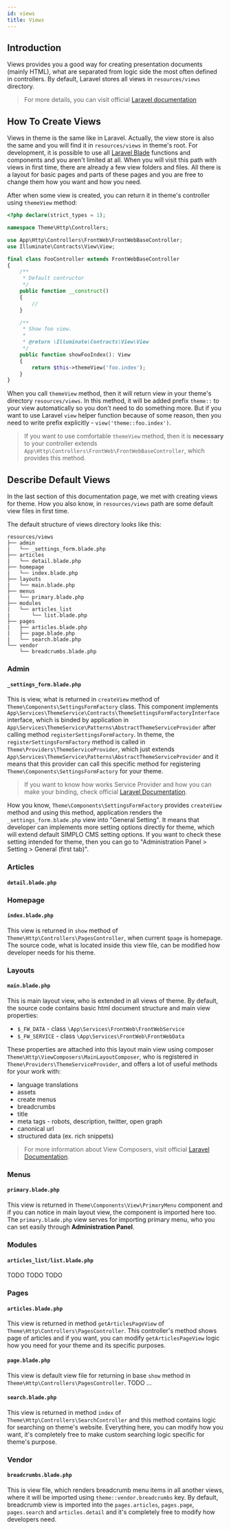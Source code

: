 ```yaml
---
id: views
title: Views
---
```


## Introduction

Views provides you a good way for creating presentation documents (mainly HTML), what are separated from logic side the most 
often defined in controllers. By default, Laravel stores all views in `resources/views` directory.

> For more details, you can visit official [Laravel documentation](https://laravel.com/docs/5.8/views)

## How To Create Views

Views in theme is the same like in Laravel. Actually, the view store is also the same and you will find it in `resources/views` in 
theme's root. For development, it is possible to use all [Laravel Blade](https://laravel.com/docs/5.8/blade) functions and components 
and you aren't limited at all. When you will visit this path with views in first time, there are already a few view folders and files. 
All there is a layout for basic pages and parts of these pages and you are free to change them how you want and how you need.

After when some view is created, you can return it in theme's controller using `themeView` method:
```php
<?php declare(strict_types = 1);

namespace Theme\Http\Controllers;

use App\Http\Controllers\FrontWeb\FrontWebBaseController;
use Illuminate\Contracts\View\View;

final class FooController extends FrontWebBaseController
{
    /**
     * Default contructor
     */
    public function __construct()
    {
        //
    }

    /**
     * Show foo view.
     *
     * @return \Illuminate\Contracts\View\View
     */
    public function showFooIndex(): View
    {
        return $this->themeView('foo.index');
    }
}
```
When you call `themeView` method, then it will return view in your theme's directory `resources/views`. In this method, it will be added prefix 
`theme::` to your view automatically so you don't need to do something more. But if you want to use Laravel `view` helper function because of 
some reason, then you need to write prefix explicitly - `view('theme::foo.index')`. 

> If you want to use comfortable `themeView` method, then it is **necessary** to your controller extends `App\Http\Controllers\FrontWeb\FrontWebBaseController`, 
which provides this method.

## Describe Default Views

In the last section of this documentation page, we met with creating views for theme. How you also know, in `resources/views` path 
are some default view files in first time.

The default structure of views directory looks like this:
```text
resources/views
├── admin
|   └── _settings_form.blade.php
├── articles
|   └── detail.blade.php
├── homepage
|   └── index.blade.php
├── layouts
|   └── main.blade.php
├── menus
|   └── primary.blade.php
├── modules
|   └── articles_list
|       └── list.blade.php
├── pages
|   ├── articles.blade.php
|   ├── page.blade.php
|   └── search.blade.php
└── vendor
    └── breadcrumbs.blade.php
```

### Admin 

#### `_settings_form.blade.php`

This is view, what is returned in `createView` method of `Theme\Components\SettingsFormFactory` class. This component implements
`App\Services\ThemeService\Contracts\ThemeSettingsFormFactoryInterface` interface, which is binded by application in `App\Services\ThemeService\Patterns\AbstractThemeServiceProvider`
after calling method `registerSettingsFormFactory`. In theme, the `registerSettingsFormFactory` method is called in `Theme\Providers\ThemeServiceProvider`, which just extends
`App\Services\ThemeService\Patterns\AbstractThemeServiceProvider` and it means that this provider can call this specific method for registering `Theme\Components\SettingsFormFactory` for
your theme.

> If you want to know how works Service Provider and how you can make your binding, check official [Laravel Documentation](https://laravel.com/docs/5.8/container). 

How you know, `Theme\Components\SettingsFormFactory` provides `createView` method and using this method, application renders the `_settings_form.blade.php` view into "General Setting". It means that developer 
can implements more setting options directly for theme, which will extend default SIMPLO CMS setting options. If you want to check these setting intended for theme, then you can go to 
"Administration Panel > Setting > General (first tab)".

### Articles 

#### `detail.blade.php`

### Homepage 

#### `index.blade.php`
This view is returned in `show` method of `Theme\Http\Controllers\PagesController`, when current `$page` is homepage.
The source code, what is located inside this view file, can be modified how developer needs for his theme.

### Layouts 

#### `main.blade.php`

This is main layout view, who is extended in all views of theme. By default, the source code contains basic html document structure and main
view properties: 
- `$_FW_DATA` - class `\App\Services\FrontWeb\FrontWebService`
- `$_FW_SERVICE` - class `\App\Services\FrontWeb\FrontWebData`

These properties are attached into this layout main view using composer `Theme\Http\ViewComposers\MainLayoutComposer`, who is registered in 
`Theme\Providers\ThemeServiceProvider`, and offers a lot of useful methods for your work with:
- language translations
- assets
- create menus
- breadcrumbs
- title
- meta tags - robots, description, twitter, open graph
- canonical url
- structured data (ex. rich snippets)

> For more information about View Composers, visit official [Laravel Documentation](https://laravel.com/docs/5.8/views#view-composers).

### Menus 

#### `primary.blade.php`
This view is returned in `Theme\Components\View\PrimaryMenu` component and if you can notice in main layout view, the component is imported here too.
The `primary.blade.php` view serves for importing primary menu, who you can set easily through **Administration Panel**.

### Modules 

#### `articles_list/list.blade.php`
TODO TODO TODO

### Pages 

#### `articles.blade.php`
This view is returned in method `getArticlesPageView` of `Theme\Http\Controllers\PagesController`. This controller's method shows page of articles and
if you want, you can modify `getArticlesPageView` logic how you need for your theme and its specific purposes.

#### `page.blade.php`
This view is default view file for returning in base `show` method in `Theme\Http\Controllers\PagesController`. TODO ...

#### `search.blade.php`
This view is returned in method `index` of `Theme\Http\Controllers\SearchController` and this method contains logic for searching on theme's website. Everything here, you can
modify how you want, it's completely free to make custom searching logic specific for theme's purpose.

### Vendor 

#### `breadcrumbs.blade.php`
This is view file, which renders breadcrumb menu items in all another views, where it will be imported using `theme::vendor.breadcrumbs` key. By default, 
breadcrumb view is imported into the `pages.articles`, `pages.page`, `pages.search` and `articles.detail` and it's completely free to modify how developers need.
